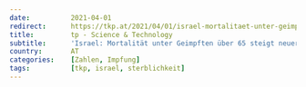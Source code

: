 ```yaml
---
date:          2021-04-01
redirect:      https://tkp.at/2021/04/01/israel-mortalitaet-unter-geimpften-ueber-65-steigt-neuerlich-an-update-israel-aus-euromomo-verschwunden/
title:         tp - Science & Technology
subtitle:      'Israel: Mortalität unter Geimpften über 65 steigt neuerlich an - Update: Israel aus Euromomo verschwunden'
country:       AT
categories:    [Zahlen, Impfung]
tags:          [tkp, israel, sterblichkeit]
---
```

